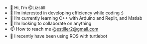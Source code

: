 - 👋 Hi, I’m @Lizstill
- 👀 I’m interested in developing efficiency while coding :)
- 🌱 I’m currently learning C++ with Arduino and Replit, and Matlab
- 💞️ I’m looking to collaborate on anything
- 📫 How to reach me @estiller2@gmail.com
- 🐢 I recently have been using ROS with turtlebot

<!---
Lizstill/Lizstill is a ✨ special ✨ repository because its `README.md` (this file) appears on your GitHub profile.
You can click the Preview link to take a look at your changes.
--->
